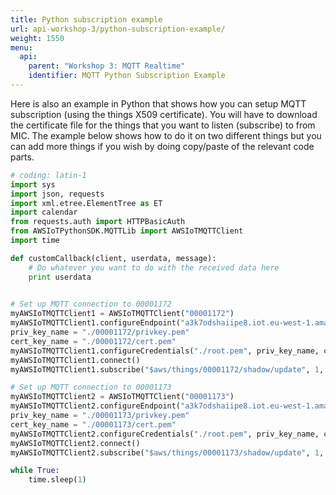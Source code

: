 ```yaml
---
title: Python subscription example
url: api-workshop-3/python-subscription-example/
weight: 1550
menu:
  api:
    parent: "Workshop 3: MQTT Realtime"
    identifier: MQTT Python Subscription Example
---
```

Here is also an example in Python that shows how you can setup MQTT subscription (using the things X509 certificate). You will have to download the certificate file for the things that you want to listen (subscribe) to from MIC. The example below shows how to do it on two different things but you can add more things if you wish by doing copy/paste of the relevant code parts.

```python
# coding: latin-1
import sys
import json, requests
import xml.etree.ElementTree as ET
import calendar
from requests.auth import HTTPBasicAuth
from AWSIoTPythonSDK.MQTTLib import AWSIoTMQTTClient
import time

def customCallback(client, userdata, message):
	# Do whatever you want to do with the received data here
	print userdata
	

# Set up MQTT connection to 00001172
myAWSIoTMQTTClient1 = AWSIoTMQTTClient("00001172")
myAWSIoTMQTTClient1.configureEndpoint("a3k7odshaiipe8.iot.eu-west-1.amazonaws.com", 8883)
priv_key_name = "./00001172/privkey.pem"
cert_key_name = "./00001172/cert.pem"
myAWSIoTMQTTClient1.configureCredentials("./root.pem", priv_key_name, cert_key_name)
myAWSIoTMQTTClient1.connect()
myAWSIoTMQTTClient1.subscribe("$aws/things/00001172/shadow/update", 1, customCallback)

# Set up MQTT connection to 00001173
myAWSIoTMQTTClient2 = AWSIoTMQTTClient("00001173")
myAWSIoTMQTTClient2.configureEndpoint("a3k7odshaiipe8.iot.eu-west-1.amazonaws.com", 8883)
priv_key_name = "./00001173/privkey.pem"
cert_key_name = "./00001173/cert.pem"
myAWSIoTMQTTClient2.configureCredentials("./root.pem", priv_key_name, cert_key_name)
myAWSIoTMQTTClient2.connect()
myAWSIoTMQTTClient2.subscribe("$aws/things/00001173/shadow/update", 1, customCallback)

while True:
	time.sleep(1)

```
